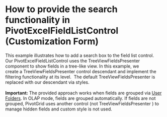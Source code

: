 # How to provide the search functionality in PivotExcelFieldListControl (Customization Form)


<p>This example illustrates how to add a search box to the field list control. <br />Our PivotExcelFieldListControl uses the TreeViewFieldsPresenter component to show fields in a tree-like view. In this example, we create a TreeViewFieldsPresenter control descendant and implement the filtering functionality at its level.  The default TreeViewFieldsPresenter is replaced with our descendant via styles.<br /><br /><strong>Important:</strong> The provided approach works when fields are grouped via <a href="https://documentation.devexpress.com/#WPF/CustomDocument11754">User Folders</a>. In OLAP mode, fields are grouped automatically. If fields are not grouped, PivotGrid uses another control (not TreeViewFieldsPresenter ) to manage hidden fields and custom style is not used.</p>

<br/>


